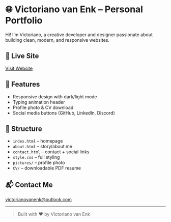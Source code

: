 # 🌐 Victoriano van Enk – Personal Portfolio

Hi! I’m Victoriano, a creative developer and designer passionate about building clean, modern, and responsive websites.

## 🔗 Live Site
[Visit Website](https://demixgods.github.io/victorianovanenk/)

## 📄 Features
- Responsive design with dark/light mode
- Typing animation header
- Profile photo & CV download
- Social media buttons (GitHub, LinkedIn, Discord)

## 📁 Structure
- `index.html` – homepage
- `about.html` – story/about me
- `contact.html` – contact + social links
- `style.css` – full styling
- `pictures/` – profile photo
- `CV/` – downloadable PDF resume

## 📬 Contact Me
victorianovanenk@outlook.com

---

> Built with ❤️ by Victoriano van Enk
